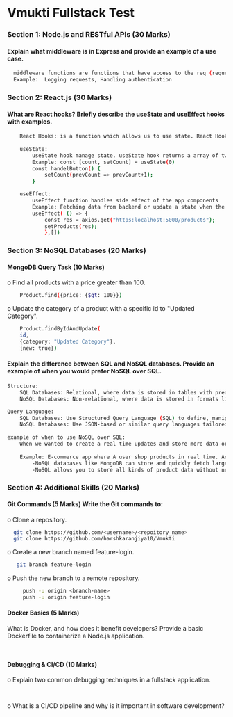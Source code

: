 
# Vmukti Fullstack Test

### Section 1: Node.js and RESTful APIs (30 Marks)
#### Explain what middleware is in Express and provide an example of a use case.

```bash
  middleware functions are functions that have access to the req (request), res (response), and next objects. 
  Example:  Logging requests, Handling authentication
```

### Section 2: React.js (30 Marks) 
#### What are React hooks? Briefly describe the useState and useEffect hooks with examples.  
```bash
    React Hooks: is a function which allows us to use state. React Hooks provides side effects, manage state without writing a class components.
    
    useState:
        useState hook manage state. useState hook returns a array of two element. first is state value and second element is function. State-value is used in within that function. And using set-function we change the value of the state.
        Example: const [count, setCount] = useState(0)
        const handelButton() {
            setCount(prevCount => prevCount+1);
        }

    useEffect:
        useEffect function handles side effect of the app components    . useEffect hook accept two parameter, callback function and dependencies (optional). 
        Example: Fetching data from backend or update a state when the dependencies get change.
        useEffect( () => {
            const res = axios.get("https:localhost:5000/products");
            setProducts(res);
            },[])

```

### Section 3: NoSQL Databases (20 Marks)
#### MongoDB Query Task (10 Marks) 
o Find all products with a price greater than 100. 
```bash
    Product.find({price: {$gt: 100}})
```
o Update the category of a product with a specific id to "Updated Category".
```bash
    Product.findByIdAndUpdate(
    id, 
    {category: "Updated Category"}, 
    {new: true})
```

#### Explain the difference between SQL and NoSQL databases. Provide an example of when you would prefer NoSQL over SQL.
```bash
Structure:
    SQL Databases: Relational, where data is stored in tables with predefined rows and columns.
    NoSQL Databases: Non-relational, where data is stored in formats like key-value pairs, documents, wide-columns, or graphs.

Query Language:
    SQL Databases: Use Structured Query Language (SQL) to define, manipulate, and query data. Example: SELECT * FROM users WHERE id = 1;
    NoSQL Databases: Use JSON-based or similar query languages tailored to the database type. Example in MongoDB: { "name": "John" }.
     
example of when to use NoSQL over SQL:
    When we wanted to create a real time updates and store more data or retrive more data from database. Then use NOSQL.
    
    Example: E-commerce app where A user shop products in real time. An app provides recommended products or search for relevant products.
        -NoSQL databases like MongoDB can store and quickly fetch large amounts of user
        -NoSQL allows you to store all kinds of product data without needing a fixed table structure. 
```

### Section 4: Additional Skills (20 Marks) 
#### Git Commands (5 Marks) Write the Git commands to: 
o Clone a repository.

```bash
  git clone https://github.com/<username>/<repoitory_name>
  git clone https://github.com/harshkaranjiya10/Vmukti
``` 

o Create a new branch named feature-login. 
```bash
   git branch feature-login
``` 

o Push the new branch to a remote repository. 
```bash 
     push -u origin <branch-name>
     push -u origin feature-login
```

#### Docker Basics (5 Marks) 
What is Docker, and how does it benefit developers? Provide a basic Dockerfile to containerize a Node.js application. 
```bash 
     
```

#### Debugging & CI/CD (10 Marks) 
o Explain two common debugging techniques in a fullstack application. 
```bash 
     
```
o What is a CI/CD pipeline and why is it important in software development?
```bash
  
```  
